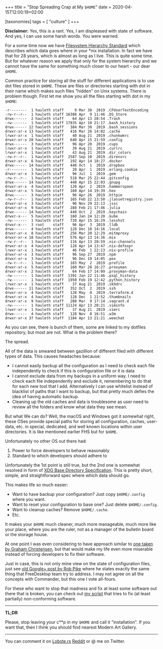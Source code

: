 +++
title = "Stop Spreading Crap at My `$HOME`"
date = 2020-04-15T12:00:19+02:00

[taxonomies]
tags = [
  "culture"
]
+++

**Disclaimer:** Yes, this is a rant. Yes, I am displeased with state of
software. And yes, I can use some harsh words. You were warned.

For a some time now we have [Filesystem Hierarchy Standard][fhs] which describes
which data goes where in your \*nix installation. In fact we have that for 28
years, which is almost as long as I live. This is quite some time. But for
whatever reason we apply that only for the system hierarchy and we cannot have
the same for something much closer to our heart - our dear `$HOME`.

Common practice for storing all the stuff for different applications is to use
dot files stored in `$HOME`. These are files or directories starting with dot in
their name which makes such files "hidden" on Unix systems. There is problem
though. First let me show you all the files starting with dot in my `$HOME`:

```
-r--------  1 hauleth staff     9 Mar 30  2019 .CFUserTextEncoding
-rw-r--r--  1 hauleth staff 16388 Apr  9 11:46 .DS_Store
drwx------  2 hauleth staff    64 Apr 13 20:54 .Trash
-rw-------  1 hauleth staff 17835 Apr 10 21:17 .bash_history
drwx------ 12 hauleth staff   384 Mar 30  2019 .bash_sessions
drwxr-xr-x 13 hauleth staff   416 Mar 26 14:02 .cache
lrwxr-xr-x  1 hauleth staff    40 Aug 21  2019 .chunkwmrc
drwxr-xr-x 20 hauleth staff   640 Apr 15 21:59 .config
drwx------  3 hauleth staff    96 Apr 20  2019 .cups
lrwxr-xr-x  1 hauleth staff    39 Aug 21  2019 .curlrc
lrwxr-xr-x  1 hauleth staff    43 Aug 21  2019 .dir_colors
-rw-r--r--  1 hauleth staff  2587 Sep 10  2019 .direnvrc
drwxr-xr-x  6 hauleth staff   192 Apr 14 18:27 .docker
drwx------ 14 hauleth staff   448 Oct  1  2019 .dropbox
-r--------  1 hauleth staff    20 Apr  1  2019 .erlang.cookie
drwxr-xr-x  3 hauleth staff    96 Jul  1  2019 .gem
-rw-r--r--  1 hauleth staff   518 Mar 25 22:44 .gitconfig
drwx------ 14 hauleth staff   448 Apr 15 22:03 .gnupg
drwxr-xr-x  4 hauleth staff   128 Apr  2  2019 .hammerspoon
drwxr-xr-x  5 hauleth staff   160 Apr 14 19:39 .hex
drwx------  3 hauleth staff    96 Apr 26  2019 .httpie
-rw-r--r--  1 hauleth staff   165 Feb 22 13:50 .jlassetregistry.json
drwxr-xr-x  3 hauleth staff    96 Nov 29 22:13 .jssc
drwxr-xr-x  9 hauleth staff   288 Feb 21 17:46 .julia
drwx------ 14 hauleth staff   448 Oct  2  2019 .keychain
drwxr-x---  5 hauleth staff   160 Jan 24 12:20 .kube
-rw-------  1 hauleth staff   720 Apr 15 16:29 .lesshst
drwxr-x---  3 root    staff    96 Apr  3  2019 .lldb
drwx------  4 hauleth staff   128 Dec 18 14:16 .local
drwxr-xr-x  8 hauleth staff   256 Mar 20 12:29 .mitmproxy
drwxr-xr-x 18 hauleth staff   576 Apr 13 14:36 .mix
-rw-r--r--  1 hauleth staff   116 Apr 13 20:59 .nix-channels
drwxr-xr-x  4 hauleth staff   128 Apr 14 13:47 .nix-defexpr
lrwxr-xr-x  1 hauleth staff    46 Feb  1 22:13 .nix-profile
drwxr-xr-x  3 hauleth staff    96 Sep 27  2019 .npm
drwxr-xr-x  3 hauleth staff    96 Dec 19 14:05 .pex
-rw-r--r--  1 hauleth staff   183 May  2  2019 .profile
drwxr-xr-x  5 hauleth staff   160 Mar 20 16:27 .proxyman
drwxr-xr-x  2 hauleth staff    64 Feb 17 14:09 .proxyman-data
-rw-------  1 hauleth staff  1391 Jan 22 11:46 .psql_history
-rw-------  1 hauleth staff  1950 Feb 19 12:42 .python_history
lrwxr-xr-x  1 hauleth staff    37 Aug 21  2019 .skhdrc
drwx------ 11 hauleth staff   352 Oct  2  2019 .ssh
drwxr-xr-x  4 hauleth staff   128 May  8  2019 .terraform.d
drwxr-xr-x  4 hauleth staff   128 Dec  1 21:52 .thumbnails
drwxr-xr-x  9 hauleth staff   288 Mar  9 17:14 .vagrant.d
-rw-------  1 hauleth staff 11124 Apr 13 20:21 .viminfo
lrwxr-xr-x  1 hauleth staff    37 Aug 21  2019 .vimrc
drwx------  4 hauleth staff   128 Nov  8 16:51 .w3m
drwxr-xr-x 37 hauleth staff  1184 Apr 13 21:21 .weechat
```

As you can see, there is bunch of them, some are linked to my dotfiles
repository, but most are not. What is the problem there?

The spread.

All of the data is smeared between gazillion of different filed with different
types of data. This causes headaches because:

- I cannot easily backup all the configuration as I need to check each file
  independently to check if this is configuration file or it is data
- I cannot exclude data from my backups in a uniform way. I need to check each
  file independently and exclude it, remembering to do that for each new tool
  that I add. Alternatively I can use whitelist instead of blacklist of paths
  that I want to backup, but that pretty much defies the idea of having
  automatic backup.
- Cleaning up the old caches and data is troublesome as user need to review all
  the folders and know what data they see mean.

But what We can do? Well, the macOS and Windows got it somewhat right, these
OSes provide special paths for storing all configuration, caches, user-data,
etc. in special, dedicated, and well known locations within user directories. It
is like mentioned earlier FHS but for `$HOME`.

Unfortunately no other OS out there had:

1. Power to force developers to behave reasonably
2. Standard to which developers should adhere to

Unfortunately the 1st point is still true, but the 2nd one is somewhat resolved
in form of [XDG Base Directory Specification][xdg]. This is pretty short,
simple, and straightforward spec where which data should go.

This makes life so much easier:

- Want to have backup your configuration? Just copy `$HOME/.config` where you
  want.
- Want to reset your configuration to base one? Just delete `$HOME/.config`.
- Want to cleanup caches? Remove `$HOME/.cache`.
- Etc.

It makes your `$HOME` much cleaner, much more manageable, much more like your
place, where you are the ruler, not as a manager of the bulletin board or the
storage house.

At one point I was even considering to have approach similar to [one taken by
Graham Christensen][delete-your-darlings], but that would make my life even more
miserable instead of forcing developers to fix their software.

Just in case, this is not only mine view on the state of configuration files,
just see [old Google+ post by Rob Pike][pike] where he states exactly the same
thing that FreeDesktop team try to address. I may not agree on all the concepts
with Commander, but this one I vote all-fours.

For these who want to stop that madness and fix at least some software out there
that is broken, you can check out [my script][xdg-please] that tries to fix
(at least partially) non-conforming software.

---

**TL;DR**

Please, stop leaving your c\*\*p in my `$HOME` and call it "installation". If
you want that, then I think you should find nearest Modern Art Gallery.

---

You can comment it on [Lobste.rs](https://lobste.rs/s/va7gic/stop_spreading_c_p_at_my_home)
[Reddit](https://www.reddit.com/r/programming/comments/g2210g/stop_spreading_cp_at_my_home/)
or @ me on Twitter.

[fhs]: https://en.wikipedia.org/wiki/Filesystem_Hierarchy_Standard
[xdg]: https://specifications.freedesktop.org/basedir-spec/latest/index.html
[delete-your-darlings]: https://grahamc.com/blog/erase-your-darlings
[pike]: https://web.archive.org/web/20180827160401/plus.google.com/+RobPikeTheHuman/posts/R58WgWwN9jp
[xdg-please]: https://github.com/hauleth/xdg-rlz
